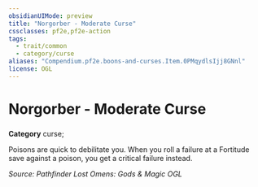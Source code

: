 ```yaml
---
obsidianUIMode: preview
title: "Norgorber - Moderate Curse"
cssclasses: pf2e,pf2e-action
tags:
  - trait/common
  - category/curse
aliases: "Compendium.pf2e.boons-and-curses.Item.0PMqydlsIjj8GNnl"
license: OGL
---
```

# Norgorber - Moderate Curse

### 

**Category** curse; 




Poisons are quick to debilitate you. When you roll a failure at a Fortitude save against a poison, you get a critical failure instead.

*Source: Pathfinder Lost Omens: Gods & Magic*
*OGL*